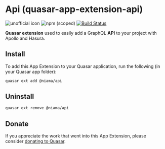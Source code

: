 # Api (quasar-app-extension-api)

![unofficial icon](https://img.shields.io/badge/Quasar%201.0-Unofficial%20App%20Extension-blue.svg?style=flat-square)
![npm (scoped)](https://img.shields.io/npm/v/@niama/quasar-app-extension-api.svg?style=flat-square)
[![Build Status](https://travis-ci.org/niama-strategies/quasar-app-extension-api.svg?branch=master&style=flat-square)](https://travis-ci.org/niama-strategies/quasar-app-extension-api)

**Quasar extension** used to easily add a GraphQL **API** to your project with Apollo and Hasura.

## Install

To add this App Extension to your Quasar application, run the following (in your Quasar app folder):

```bash
quasar ext add @niama/api
```

## Uninstall

```bash
quasar ext remove @niama/api
```

## Donate

If you appreciate the work that went into this App Extension, please consider [donating to Quasar](https://donate.quasar.dev).
